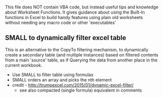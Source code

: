 
This file does NOT contain VBA code, but instead useful tips and knowledge about Worksheet Functions.
It gives guidance about using the Built-In functions in Excel to build handy features using plain old worksheets 
without needing any macro code or other 'executables'

## SMALL to dynamically filter excel table

This is an alternative to the CopyTo filtering mechanism, 
to dynamically create a secondary table (and multiple instances) 
based on filtered contents from a main 'source' table, 
as if Querying the data from another place in the current workbook. 

* Use SMALL to filter table using formulas
* SMALL orders an array and picks the nth element
* credit - http://trumpexcel.com/2015/01/dynamic-excel-filter/
    * see also compacted (single formula) equivalent in comments


